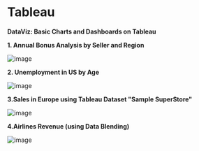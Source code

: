 # Tableau

**DataViz: Basic Charts and Dashboards on Tableau**


**1. Annual Bonus Analysis by Seller and Region**

![image](https://user-images.githubusercontent.com/64870434/90909510-361d6e80-e3ac-11ea-87c6-aefce9247cea.png)


**2. Unemployment in US by Age**

![image](https://user-images.githubusercontent.com/64870434/90909933-ebe8bd00-e3ac-11ea-8961-08c73da37ce6.png)


**3.Sales in Europe using Tableau Dataset "Sample SuperStore"**

![image](https://user-images.githubusercontent.com/64870434/90911237-0de33f00-e3af-11ea-8c3f-d1309e34e56e.png)


**4.Airlines Revenue (using Data Blending)**

![image](https://user-images.githubusercontent.com/64870434/90909326-f8204a80-e3ab-11ea-88c5-1c6daff3e48e.png)
